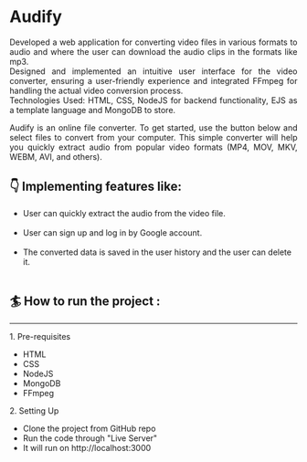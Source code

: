 <h1>Audify</h1>

<p align="justify"> Developed a web application for converting video files in various formats to audio and where the user can download the
audio clips in the formats like mp3.<br/>
Designed and implemented an intuitive user interface for the video converter, ensuring a user-friendly experience and
integrated FFmpeg for handling the actual video conversion process.<br/>
Technologies Used: HTML, CSS, NodeJS for backend functionality, EJS as a template language and MongoDB to store.</p>
<p align="justify">Audify is an online file converter. To get started, use the button below and select files to convert from your computer. This simple converter will help you quickly extract audio from popular video formats (MP4, MOV, MKV, WEBM, AVI, and others).</p> 

<h2>👇 Implementing features like:</h2>


<ul>
<li>User can quickly extract the audio from the video file.</li>
<br/>
<li>User can sign up and log in by Google account.</li>
<br/>
<li>The converted data is saved in the user history and the user can delete it.</li>
<br/>
</ul>

<h2>🏄 How to run the project :</h2>
<hr/>
  1. Pre-requisites
    <ul>
    <li> HTML </li>
    <li> CSS </li>
    <li> NodeJS </li>
    <li> MongoDB </li>
    <li> FFmpeg </li>
    </ul>
  2. Setting Up
    <ul>
    <li> Clone the project from GitHub repo </li>
    <li> Run the code through "Live Server"</li>
    <li> It will run on http://localhost:3000</li>
    </ul>
